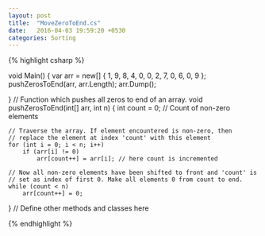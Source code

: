 ```yaml
---
layout: post
title:  "MoveZeroToEnd.cs"
date:   2016-04-03 19:59:20 +0530
categories: Sorting
---
```


{% highlight csharp %}

void Main()
{
	var arr = new[] { 1, 9, 8, 4, 0, 0, 2, 7, 0, 6, 0, 9 };
	pushZerosToEnd(arr, arr.Length);
	arr.Dump();

}
// Function which pushes all zeros to end of an array.
void pushZerosToEnd(int[] arr, int n)
{
	int count = 0;  // Count of non-zero elements

	// Traverse the array. If element encountered is non-zero, then
	// replace the element at index 'count' with this element
	for (int i = 0; i < n; i++)
		if (arr[i] != 0)
			arr[count++] = arr[i]; // here count is incremented

	// Now all non-zero elements have been shifted to front and 'count' is
	// set as index of first 0. Make all elements 0 from count to end.
	while (count < n)
		arr[count++] = 0;
}
// Define other methods and classes here

{% endhighlight %}